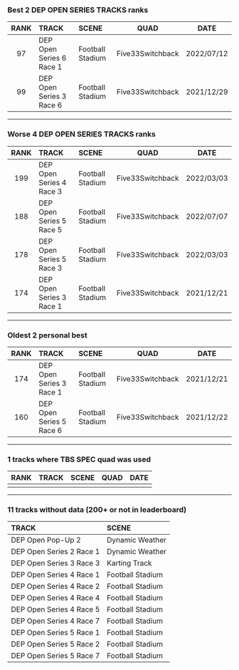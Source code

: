 ### Best 2 DEP OPEN SERIES TRACKS ranks
|RANK|TRACK|SCENE|QUAD|DATE|
|:---:|:---|:---|:---:|:---:|
|97|DEP Open Series 6 Race 1|Football Stadium|Five33Switchback|2022/07/12|
|99|DEP Open Series 3 Race 6|Football Stadium|Five33Switchback|2021/12/29|
---
### Worse 4 DEP OPEN SERIES TRACKS ranks
|RANK|TRACK|SCENE|QUAD|DATE|
|:---:|:---|:---|:---:|:---:|
|199|DEP Open Series 4 Race 3|Football Stadium|Five33Switchback|2022/03/03|
|188|DEP Open Series 5 Race 5|Football Stadium|Five33Switchback|2022/07/07|
|178|DEP Open Series 5 Race 3|Football Stadium|Five33Switchback|2022/03/03|
|174|DEP Open Series 3 Race 1|Football Stadium|Five33Switchback|2021/12/21|
---
### Oldest 2 personal best
|RANK|TRACK|SCENE|QUAD|DATE|
|:---:|:---|:---|:---:|:---:|
|174|DEP Open Series 3 Race 1|Football Stadium|Five33Switchback|2021/12/21|
|160|DEP Open Series 5 Race 6|Football Stadium|Five33Switchback|2021/12/22|
---
### 1 tracks where TBS SPEC quad was used
|RANK|TRACK|SCENE|QUAD|DATE|
|:---:|:---|:---|:---:|:---:|
||||||
---
### 11 tracks without data (200+ or not in leaderboard)
|TRACK|SCENE|
|:---|:---|
|DEP Open Pop-Up 2|Dynamic Weather|
|DEP Open Series 2 Race 1|Dynamic Weather|
|DEP Open Series 3 Race 3|Karting Track|
|DEP Open Series 4 Race 1|Football Stadium|
|DEP Open Series 4 Race 2|Football Stadium|
|DEP Open Series 4 Race 4|Football Stadium|
|DEP Open Series 4 Race 5|Football Stadium|
|DEP Open Series 4 Race 7|Football Stadium|
|DEP Open Series 5 Race 1|Football Stadium|
|DEP Open Series 5 Race 2|Football Stadium|
|DEP Open Series 5 Race 7|Football Stadium|
